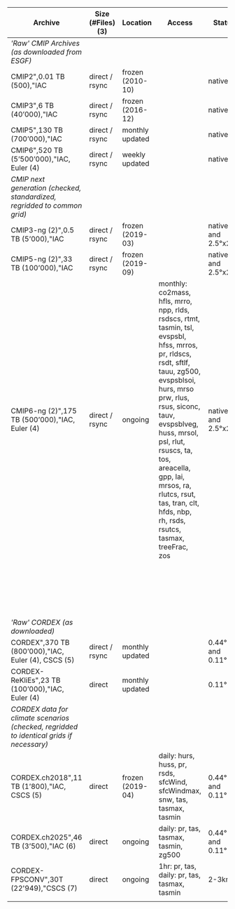 | Archive | Size (#Files) (3) | Location | Access | Status | Variables | Resolution |
| ------- | ----------------- | -------- | ------ | ------ | --------- | ---------- |
| *'Raw' CMIP Archives (as downloaded from ESGF)* |  |  |  |  |  |  |
| CMIP2",0.01 TB (500),"IAC | direct / rsync | frozen (2010-10) |  | native (1) |
| CMIP3",6 TB (40’000),"IAC | direct / rsync | frozen (2016-12) |  | native |
| CMIP5",130 TB (700’000),"IAC | direct / rsync | monthly updated |  | native |
| CMIP6",520 TB (5’500’000),"IAC, Euler (4) | direct / rsync | weekly updated |  | native |
| *CMIP next generation (checked, standardized, regridded to common grid)* |  |  |  |  |  |  |
| CMIP3-ng (2)",0.5 TB (5’000),"IAC | direct / rsync | frozen (2019-03) |  | native and 2.5°x2.5° |
| CMIP5-ng (2)",33 TB (100’000),"IAC | direct / rsync | frozen (2019-09) |  | native and 2.5°x2.5° |
| CMIP6-ng (2)",175 TB (500’000),"IAC, Euler (4) | direct / rsync | ongoing | monthly: co2mass, hfls, mrro, npp, rlds, rsdscs, rtmt, tasmin, tsl, evspsbl, hfss, mrros, pr, rldscs, rsdt, sftlf, tauu, zg500, evspsblsoi, hurs, mrso   prw, rlus, rsus, siconc, tauv, evspsblveg, huss, mrsol, psl, rlut, rsuscs, ta, tos, areacella, gpp, lai, mrsos, ra, rlutcs, rsut, tas, tran, clt, hfds, nbp, rh, rsds, rsutcs, tasmax, treeFrac, zos | native and 2.5°x2.5° |
|  |  |  |  |  | daily: pr, tas, tasmin, tasmax, zg500, mrro | native and 2.5°x2.5° |
| *'Raw' CORDEX (as downloaded)* |  |  |  |  |  |  |
| CORDEX",370 TB (800’000),"IAC, Euler (4), CSCS (5) | direct / rsync | monthly updated |  | 0.44° and 0.11° |
| CORDEX-ReKliEs",23 TB (100’000),"IAC, Euler (4) | direct | monthly updated |  | 0.11° |
| *CORDEX data for climate scenarios (checked, regridded to identical grids if necessary)* |  |  |  |  |  |  |
| CORDEX.ch2018",11 TB (1’800),"IAC, CSCS (5) | direct | frozen (2019-04) | daily: hurs, huss, pr, rsds, sfcWind, sfcWindmax, snw, tas, tasmax, tasmin | 0.44° and 0.11° |
| CORDEX.ch2025",46 TB (3’500),"IAC (6) | direct | ongoing | daily: pr, tas, tasmax, tasmin, zg500 | 0.44° and 0.11° |
| CORDEX-FPSCONV",30T (22'949),"CSCS (7) | direct | ongoing | 1hr: pr, tas, daily: pr, tas, tasmax, tasmin | 2-3km |
| | | | | | | | | | | | | |
